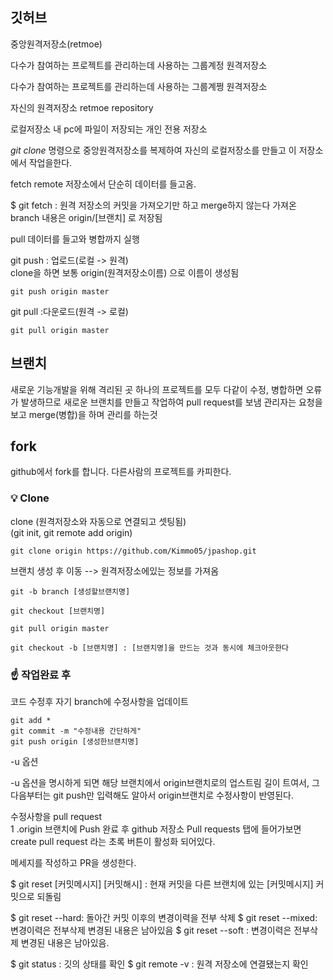 ## 깃허브
중앙원격저장소(retmoe)

다수가 참여하는 프로젝트를 관리하는데 사용하는 그룹계정 원격저장소

다수가 참여하는 프로젝트를 관리하는데 사용하는 그룹계쩡 원격저장소


자신의 원격저장소
retmoe repository

로컬저장소
내 pc에 파일이 저장되는 개인 전용 저장소

_git clone_ 명령으로 중앙원격저장소를 복제하여 자신의 로컬저장소를 만들고
이 저장소에서 작업을한다.


fetch
remote 저장소에서 단순히 데이터를 들고옴.

$ git fetch : 원격 저장소의 커밋을 가져오기만 하고 merge하지 않는다
가져온 branch 내용은 origin/[브랜치] 로 저장됨

pull
데이터를 들고와 병합까지 실행

git push : 업로드(로컬 -> 원격) <br>
clone을 하면 보통 origin(원격저장소이름) 으로 이름이 생성됨
```
git push origin master
```
git pull :다운로드(원격 -> 로컬)
```
git pull origin master
```

## 브랜치
새로운 기능개발을 위해 격리된 곳
하나의 프로젝트를 모두 다같이 수정, 병합하면 오류가 발생하므로 
새로운 브랜치를 만들고 작업하여
pull request를 보냄
관리자는 요청을 보고 merge(병합)을 하며 관리를 하는것


## fork
github에서 fork를 합니다.
다른사람의 프로젝트를 카피한다.

### 💡 Clone 
clone
(원격저장소와 자동으로 연결되고 셋팅됨)<br>
(git init, git remote add origin)
```
git clone origin https://github.com/Kimmo05/jpashop.git
```

브랜치 생성 후 이동 --> 원격저장소에있는 정보를 가져옴
```
git -b branch [생성할브랜치명]

git checkout [브랜치명]

git pull origin master

git checkout -b [브랜치명] : [브랜치명]을 만드는 것과 동시에 체크아웃한다
```

### ☝️ 작업완료 후
 코드 수정후 자기 branch에 수정사항을 업데이트
```
git add *
git commit -m "수정내용 간단하게"
git push origin [생성한브랜치명]
```
-u 옵션

-u 옵션을 명시하게 되면 해당 브랜치에서 origin브랜치로의 업스트림 길이 트여서, 그 다음부터는 git push만 입력해도 알아서 origin브랜치로 수정사항이 반영된다.<Br>

 수정사항을 pull request<br>
  1 .origin 브랜치에 Push 완료 후 github 저장소 Pull requests 탭에 들어가보면 create pull request 라는 초록 버튼이 활성화 되어있다.

메세지를 작성하고 PR을 생성한다.



$ git reset [커밋메시지] [커밋해시] : 현재 커밋을 다른 브랜치에 있는 [커밋메시지] 커밋으로 되돌림

$ git reset --hard: 돌아간 커밋 이후의 변경이력을 전부 삭제 
$ git reset --mixed: 변경이력은 전부삭제
변경된 내용은 남아있음
$ git reset --soft : 변경이력은 전부삭제
변경된 내용은 남아있음.

$ git status : 깃의 상태를 확인
$ git remote -v :  원격 저장소에 연결됐는지 확인

